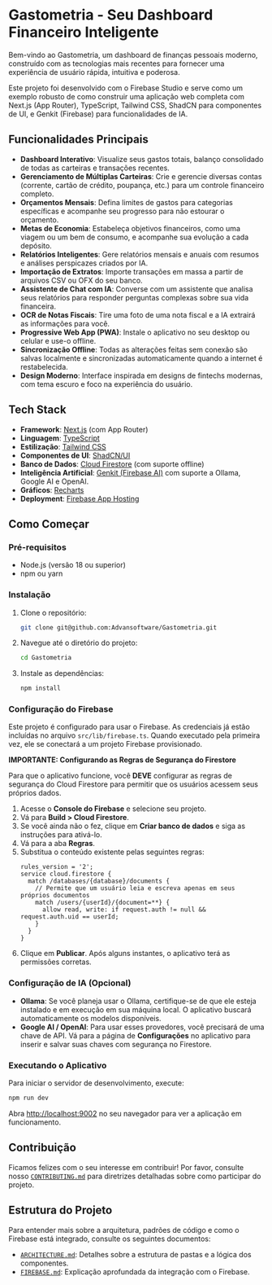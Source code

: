 # Gastometria - Seu Dashboard Financeiro Inteligente

Bem-vindo ao Gastometria, um dashboard de finanças pessoais moderno, construído com as tecnologias mais recentes para fornecer uma experiência de usuário rápida, intuitiva e poderosa.

Este projeto foi desenvolvido com o Firebase Studio e serve como um exemplo robusto de como construir uma aplicação web completa com Next.js (App Router), TypeScript, Tailwind CSS, ShadCN para componentes de UI, e Genkit (Firebase) para funcionalidades de IA.

## Funcionalidades Principais

- **Dashboard Interativo**: Visualize seus gastos totais, balanço consolidado de todas as carteiras e transações recentes.
- **Gerenciamento de Múltiplas Carteiras**: Crie e gerencie diversas contas (corrente, cartão de crédito, poupança, etc.) para um controle financeiro completo.
- **Orçamentos Mensais**: Defina limites de gastos para categorias específicas e acompanhe seu progresso para não estourar o orçamento.
- **Metas de Economia**: Estabeleça objetivos financeiros, como uma viagem ou um bem de consumo, e acompanhe sua evolução a cada depósito.
- **Relatórios Inteligentes**: Gere relatórios mensais e anuais com resumos e análises perspicazes criados por IA.
- **Importação de Extratos**: Importe transações em massa a partir de arquivos CSV ou OFX do seu banco.
- **Assistente de Chat com IA**: Converse com um assistente que analisa seus relatórios para responder perguntas complexas sobre sua vida financeira.
- **OCR de Notas Fiscais**: Tire uma foto de uma nota fiscal e a IA extrairá as informações para você.
- **Progressive Web App (PWA)**: Instale o aplicativo no seu desktop ou celular e use-o offline.
- **Sincronização Offline**: Todas as alterações feitas sem conexão são salvas localmente e sincronizadas automaticamente quando a internet é restabelecida.
- **Design Moderno**: Interface inspirada em designs de fintechs modernas, com tema escuro e foco na experiência do usuário.

## Tech Stack

- **Framework**: [Next.js](https://nextjs.org/) (com App Router)
- **Linguagem**: [TypeScript](https://www.typescriptlang.org/)
- **Estilização**: [Tailwind CSS](https://tailwindcss.com/)
- **Componentes de UI**: [ShadCN/UI](https://ui.shadcn.com/)
- **Banco de Dados**: [Cloud Firestore](https://firebase.google.com/docs/firestore) (com suporte offline)
- **Inteligência Artificial**: [Genkit (Firebase AI)](https://firebase.google.com/docs/genkit) com suporte a Ollama, Google AI e OpenAI.
- **Gráficos**: [Recharts](https://recharts.org/)
- **Deployment**: [Firebase App Hosting](https://firebase.google.com/docs/hosting)

## Como Começar

### Pré-requisitos

- Node.js (versão 18 ou superior)
- npm ou yarn

### Instalação

1.  Clone o repositório:
    ```bash
    git clone git@github.com:Advansoftware/Gastometria.git
    ```
2.  Navegue até o diretório do projeto:
    ```bash
    cd Gastometria
    ```
3.  Instale as dependências:
    ```bash
    npm install
    ```

### Configuração do Firebase

Este projeto é configurado para usar o Firebase. As credenciais já estão incluídas no arquivo `src/lib/firebase.ts`. Quando executado pela primeira vez, ele se conectará a um projeto Firebase provisionado.

**IMPORTANTE: Configurando as Regras de Segurança do Firestore**

Para que o aplicativo funcione, você **DEVE** configurar as regras de segurança do Cloud Firestore para permitir que os usuários acessem seus próprios dados.

1.  Acesse o **Console do Firebase** e selecione seu projeto.
2.  Vá para **Build > Cloud Firestore**.
3.  Se você ainda não o fez, clique em **Criar banco de dados** e siga as instruções para ativá-lo.
4.  Vá para a aba **Regras**.
5.  Substitua o conteúdo existente pelas seguintes regras:
    ```
    rules_version = '2';
    service cloud.firestore {
      match /databases/{database}/documents {
        // Permite que um usuário leia e escreva apenas em seus próprios documentos
        match /users/{userId}/{document=**} {
          allow read, write: if request.auth != null && request.auth.uid == userId;
        }
      }
    }
    ```
6.  Clique em **Publicar**. Após alguns instantes, o aplicativo terá as permissões corretas.


### Configuração de IA (Opcional)

- **Ollama**: Se você planeja usar o Ollama, certifique-se de que ele esteja instalado e em execução em sua máquina local. O aplicativo buscará automaticamente os modelos disponíveis.
- **Google AI / OpenAI**: Para usar esses provedores, você precisará de uma chave de API. Vá para a página de **Configurações** no aplicativo para inserir e salvar suas chaves com segurança no Firestore.

### Executando o Aplicativo

Para iniciar o servidor de desenvolvimento, execute:

```bash
npm run dev
```

Abra [http://localhost:9002](http://localhost:9002) no seu navegador para ver a aplicação em funcionamento.

## Contribuição

Ficamos felizes com o seu interesse em contribuir! Por favor, consulte nosso [`CONTRIBUTING.md`](./CONTRIBUTING.md) para diretrizes detalhadas sobre como participar do projeto.

## Estrutura do Projeto

Para entender mais sobre a arquitetura, padrões de código e como o Firebase está integrado, consulte os seguintes documentos:

- [`ARCHITECTURE.md`](./ARCHITECTURE.md): Detalhes sobre a estrutura de pastas e a lógica dos componentes.
- [`FIREBASE.md`](./FIREBASE.md): Explicação aprofundada da integração com o Firebase.
